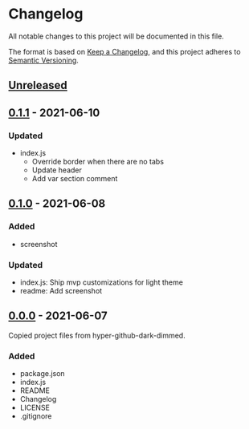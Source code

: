 # Changelog

All notable changes to this project will be documented in this file.

The format is based on [Keep a Changelog](https://keepachangelog.com/en/1.0.0/),
and this project adheres to [Semantic Versioning](https://semver.org/spec/v2.0.0.html).

## [Unreleased]

## [0.1.1] - 2021-06-10

### Updated

- index.js
  - Override border when there are no tabs
  - Update header
  - Add var section comment

## [0.1.0] - 2021-06-08

### Added

- screenshot

### Updated

- index.js: Ship mvp customizations for light theme
- readme: Add screenshot

## [0.0.0] - 2021-06-07

Copied project files from hyper-github-dark-dimmed.

### Added

- package.json
- index.js
- README
- Changelog
- LICENSE
- .gitignore

[unreleased]: https://github.com/brianzelip/hyper-github-dark-dimmed/compare/v0.1.0...HEAD
[0.1.1]: https://github.com/brianzelip/hyper-github-dark-dimmed/compare/v0.0.0...v0.1.1
[0.1.0]: https://github.com/brianzelip/hyper-github-dark-dimmed/compare/v0.0.0...v0.1.0
[0.0.0]: https://github.com/brianzelip/hyper-github-dark-dimmed/releases/tag/v0.0.0
